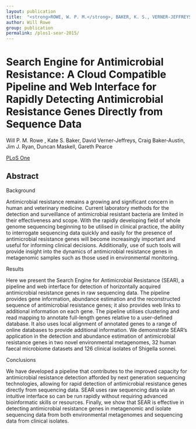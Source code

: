 ```yaml
---
layout: publication
title:  "<strong>ROWE, W. P. M.</strong>, BAKER, K. S., VERNER-JEFFREYS, D., BAKER-AUSTIN, C., RYAN, J. J., MASKELL, D. & PEARCE, G. 2015. Search Engine for Antimicrobial Resistance: A Cloud Compatible Pipeline and Web Interface for Rapidly Detecting Antimicrobial Resistance Genes Directly from Sequence Data. PLoS One, 10"
author: Will Rowe
group: publication
permalink: /plos1-sear-2015/
---
```


# Search Engine for Antimicrobial Resistance: A Cloud Compatible Pipeline and Web Interface for Rapidly Detecting Antimicrobial Resistance Genes Directly from Sequence Data

Will P. M. Rowe , Kate S. Baker, David Verner-Jeffreys, Craig Baker-Austin, Jim J. Ryan, Duncan Maskell, Gareth Pearce

[PLoS One](http://dx.doi.org/10.1371/journal.pone.0133492)

## Abstract

Background

Antimicrobial resistance remains a growing and significant concern in human and veterinary medicine. Current laboratory methods for the detection and surveillance of antimicrobial resistant bacteria are limited in their effectiveness and scope. With the rapidly developing field of whole genome sequencing beginning to be utilised in clinical practice, the ability to interrogate sequencing data quickly and easily for the presence of antimicrobial resistance genes will become increasingly important and useful for informing clinical decisions. Additionally, use of such tools will provide insight into the dynamics of antimicrobial resistance genes in metagenomic samples such as those used in environmental monitoring.

Results

Here we present the Search Engine for Antimicrobial Resistance (SEAR), a pipeline and web interface for detection of horizontally acquired antimicrobial resistance genes in raw sequencing data. The pipeline provides gene information, abundance estimation and the reconstructed sequence of antimicrobial resistance genes; it also provides web links to additional information on each gene. The pipeline utilises clustering and read mapping to annotate full-length genes relative to a user-defined database. It also uses local alignment of annotated genes to a range of online databases to provide additional information. We demonstrate SEAR’s application in the detection and abundance estimation of antimicrobial resistance genes in two novel environmental metagenomes, 32 human faecal microbiome datasets and 126 clinical isolates of Shigella sonnei.

Conclusions

We have developed a pipeline that contributes to the improved capacity for antimicrobial resistance detection afforded by next generation sequencing technologies, allowing for rapid detection of antimicrobial resistance genes directly from sequencing data. SEAR uses raw sequencing data via an intuitive interface so can be run rapidly without requiring advanced bioinformatic skills or resources. Finally, we show that SEAR is effective in detecting antimicrobial resistance genes in metagenomic and isolate sequencing data from both environmental metagenomes and sequencing data from clinical isolates.

